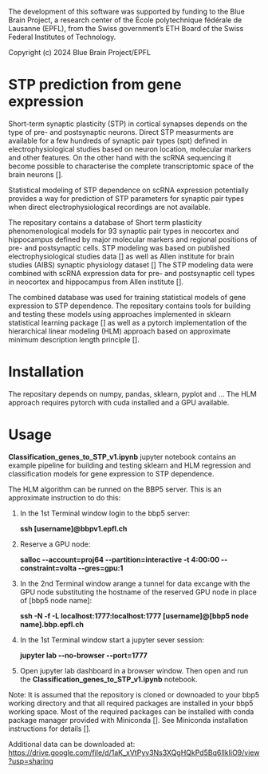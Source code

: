 The development of this software was supported by funding to the Blue Brain Project, a research center of the École polytechnique fédérale de Lausanne (EPFL), from the Swiss government’s ETH Board of the Swiss Federal Institutes of Technology.

Copyright (c) 2024 Blue Brain Project/EPFL

# STP prediction from gene expression

Short-term synaptic plasticity (STP) in cortical synapses depends on the type of pre- and postsynaptic neurons.
Direct STP measurments are available for a few hundreds of synaptic pair types (spt) defined in electrophysiological studies
based on neuron location, molecular markers and other features.
On the other hand with the scRNA sequencing it become possible to characterise the complete transcriptomic space of the brain
neurons [].

Statistical modeling of STP dependence on scRNA expression potentially provides a way for prediction of STP parameters for
synaptic pair types when direct electrophysiological recordings are not available. 

The repositary contains a database of Short term plasticity phenomenological models for 93 synaptic pair types in neocortex and
hippocampus defined by major molecular markers and regional positions of pre- and postsynaptic cells. STP modeling was based on 
published electrophysiological studies data [] as well as Allen institute for brain studies (AIBS) synaptic physiology dataset []
The STP modeling data were combined with scRNA expression data for pre- and postsynaptic cell types in neocortex and hippocampus
from Allen institute []. 

The combined database was used for training statistical models of gene expression to STP dependence. The repositary contains 
tools for building and testing these models using approaches implemented in sklearn statistical learning package [] as well as a
pytorch implementation of the hierarchical linear modeling (HLM) approach based on approximate minimum description length principle [].

# Installation

The repositary depends on numpy, pandas, sklearn, pyplot and ...
The HLM approach requires pytorch with cuda installed and a GPU available. 

# Usage

**Classification_genes_to_STP_v1.ipynb** jupyter notebook contains an example pipeline for building and testing sklearn and HLM
regression and classification models for gene expression to STP dependence. 

The HLM algorithm can be runned on the BBP5 server. 
This is an approximate instruction to do this:
1. In the 1st Terminal window login to the bbp5 server:

    **ssh [username]@bbpv1.epfl.ch**
2. Reserve a GPU node:

    **salloc --account=proj64 --partition=interactive -t 4:00:00 --**
    **constraint=volta --gres=gpu:1**
3. In the 2nd Terminal window arange a tunnel for data excange with the GPU node substituting the hostname of the reserved GPU node
in place of [bbp5 node name]: 

    **ssh -N -f -L localhost:1777:localhost:1777 [username]@[bbp5 node name].bbp.epfl.ch**

4. In the 1st Terminal window start a jupyter sever session:

    **jupyter lab --no-browser --port=1777**
5. Open jupyter lab dashboard in a browser window. Then open and run the **Classification_genes_to_STP_v1.ipynb** notebook.

Note: It is assumed that the repository is cloned or downoaded to your bbp5 working directory and that all required packages are installed
in your bbp5 working space. Most of the required packages can be installed with conda package manager provided with Miniconda []. See
Miniconda installation instructions for details [].

Additional data can be downloaded at: https://drive.google.com/file/d/1aK_xVtPyv3Ns3XQgHQkPd5Bq6IlkIiO9/view?usp=sharing


 
